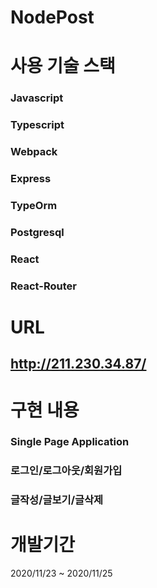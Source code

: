 # NodePost


# 사용 기술 스택

### Javascript
### Typescript
### Webpack
### Express
### TypeOrm
### Postgresql
### React
### React-Router


# URL
## http://211.230.34.87/



# 구현 내용 
### Single Page Application
### 로그인/로그아웃/회원가입
### 글작성/글보기/글삭제

# 개발기간 
2020/11/23 ~ 2020/11/25
